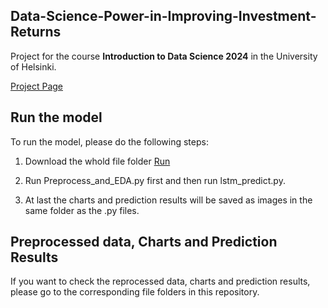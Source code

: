 ## Data-Science-Power-in-Improving-Investment-Returns

Project for the course **Introduction to Data Science 2024** in the University of Helsinki. 

[Project Page](https://jiewang0313.github.io/Data-Science-Power-in-Improving-Investment-Returns/)

## Run the model

To run the model, please do the following steps:

1. Download the whold file folder [Run](https://github.com/JieWang0313/Data-Science-Power-in-Improving-Investment-Returns/tree/main/Run)

2. Run Preprocess_and_EDA.py first and then run lstm_predict.py.

3. At last the charts and prediction results will be saved as images in the same folder as the .py files.

## Preprocessed data, Charts and Prediction Results

If you want to check the reprocessed data, charts and prediction results, please go to the corresponding file folders in this repository.

